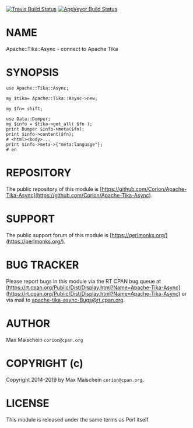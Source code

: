 
[![Travis Build Status](https://travis-ci.org/Corion/Apache-Tika-Async.svg?branch=master)](https://travis-ci.org/Corion/Apache-Tika-Async)
[![AppVeyor Build Status](https://ci.appveyor.com/api/projects/status/github/Corion/Apache-Tika-Async?branch=master&svg=true)](https://ci.appveyor.com/project/Corion/Apache-Tika-Async)

# NAME

Apache::Tika::Async - connect to Apache Tika

# SYNOPSIS

    use Apache::Tika::Async;

    my $tika= Apache::Tika::Async->new;

    my $fn= shift;

    use Data::Dumper;
    my $info = $tika->get_all( $fn );
    print Dumper $info->meta($fn);
    print $info->content($fn);
    # <html><body>...
    print $info->meta->{"meta:language"};
    # en

# REPOSITORY

The public repository of this module is
[https://github.com/Corion/Apache-Tika-Async](https://github.com/Corion/Apache-Tika-Async).

# SUPPORT

The public support forum of this module is
[https://perlmonks.org/](https://perlmonks.org/).

# BUG TRACKER

Please report bugs in this module via the RT CPAN bug queue at
[https://rt.cpan.org/Public/Dist/Display.html?Name=Apache-Tika-Async](https://rt.cpan.org/Public/Dist/Display.html?Name=Apache-Tika-Async)
or via mail to [apache-tika-async-Bugs@rt.cpan.org](https://metacpan.org/pod/apache-tika-async-Bugs%40rt.cpan.org).

# AUTHOR

Max Maischein `corion@cpan.org`

# COPYRIGHT (c)

Copyright 2014-2019 by Max Maischein `corion@cpan.org`.

# LICENSE

This module is released under the same terms as Perl itself.
